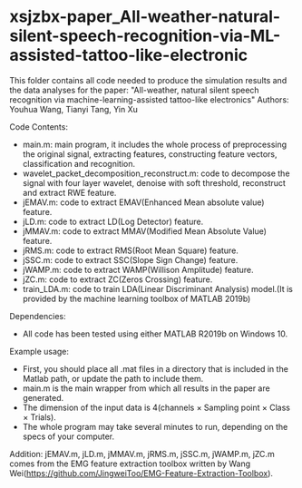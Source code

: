 # xsjzbx-paper_All-weather-natural-silent-speech-recognition-via-ML-assisted-tattoo-like-electronic
This folder contains all code needed to produce the simulation results and the data analyses for the paper:
"All-weather, natural silent speech recognition via machine-learning-assisted tattoo-like electronics"
Authors: Youhua Wang, Tianyi Tang, Yin Xu

Code Contents:
 - main.m: main program, it includes the whole process of preprocessing the original signal, extracting features, constructing feature vectors, classification and recognition.
 - wavelet_packet_decomposition_reconstruct.m: code to decompose the signal with four layer wavelet, denoise with soft threshold, reconstruct and extract RWE feature.
 - jEMAV.m: code to extract EMAV(Enhanced Mean absolute value) feature.
 - jLD.m: code to extract LD(Log Detector) feature.
 - jMMAV.m: code to extract MMAV(Modified Mean Absolute Value) feature.
 - jRMS.m: code to extract RMS(Root Mean Square) feature.
 - jSSC.m: code to extract SSC(Slope Sign Change) feature.
 - jWAMP.m: code to extract WAMP(Willison Amplitude) feature.
 - jZC.m: code to extract ZC(Zeros Crossing) feature.
 - train_LDA.m: code to train LDA(Linear Discriminant Analysis) model.(It is provided by the machine learning toolbox of MATLAB 2019b)

Dependencies:
 - All code has been tested using either MATLAB R2019b on Windows 10. 

Example usage:
 - First, you should place all .mat files in a directory that is included in the Matlab path, or update the path to include them.
 - main.m is the main wrapper from which all results in the paper are generated.
 - The dimension of the input data is 4(channels × Sampling point × Class × Trials).
 - The whole program may take several minutes to run, depending on the specs of your computer. 

Addition:
jEMAV.m, jLD.m, jMMAV.m, jRMS.m, jSSC.m, jWAMP.m, jZC.m comes from the EMG feature extraction toolbox written by Wang Wei(https://github.com/JingweiToo/EMG-Feature-Extraction-Toolbox).
